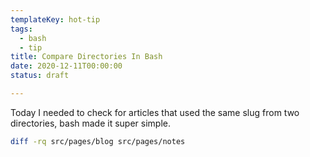 ```yaml
---
templateKey: hot-tip
tags: 
  - bash
  - tip
title: Compare Directories In Bash
date: 2020-12-11T00:00:00
status: draft

---
```


Today I needed to check for articles that used the same slug from two directories, bash made it super simple.

``` bash
diff -rq src/pages/blog src/pages/notes
```
